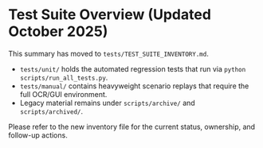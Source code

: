 # Test Suite Overview (Updated October 2025)

This summary has moved to `tests/TEST_SUITE_INVENTORY.md`.

- `tests/unit/` holds the automated regression tests that run via `python scripts/run_all_tests.py`.
- `tests/manual/` contains heavyweight scenario replays that require the full OCR/GUI environment.
- Legacy material remains under `scripts/archive/` and `scripts/archived/`.

Please refer to the new inventory file for the current status, ownership, and follow-up actions.
